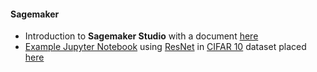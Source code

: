 #### Sagemaker

- Introduction to **Sagemaker Studio** with a document [here](./sagemaker_intro.md)
- [Example Jupyter Notebook](./cifar10-tensorflow.ipynb) using [ResNet](https://arxiv.org/abs/1512.03385) in [CIFAR 10](https://www.cs.toronto.edu/~kriz/cifar.html) dataset placed [here](./notebooks)  
